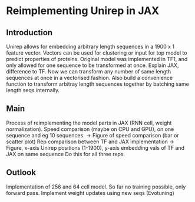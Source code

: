# Reimplementing Unirep in JAX

## Introduction

Unirep allows for embedding arbitrary length sequences in a 1900 x 1 feature vector. 
Vectors can be used for clustering or input for top model to predict properties of proteins.
Original model was implemented in TF1, and only allowed for one sequence to be transformed at once.
Explain JAX, difference to TF.
Now we can transform any number of same length sequences at once in a vectorised fashion. 
Also build a convenience function to transform arbitray length sequences together by batching same length seqs internally.

## Main

Process of reimplementing the model parts in JAX (RNN cell, weight normalization).
Speed comparison (maybe on CPU and GPU), on one sequence and eg 10 sequences. 
-> Figure of speed comparison (bar or scatter plot)
Rep comparison between TF and JAX implementation 
-> Figure, x-axis Unirep positions (1-1900), y-axis embedding vals of TF and JAX on same sequence
    Do this for all three reps.

## Outlook

Implementation of 256 and 64 cell model.
So far no training possible, only forward pass. Implement weight updates using new seqs (Evotuning)
